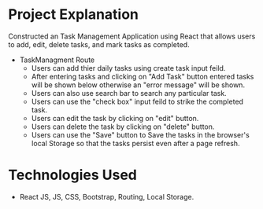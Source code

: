 # Project Explanation
  Constructed an Task Management Application using React that allows users to
  add, edit, delete tasks, and mark tasks as completed.
  
  - TaskManagment Route
    - Users can add thier daily tasks using create task input feild.
    - After entering tasks and clicking on "Add Task" button entered tasks will be shown below otherwise an "error message" will be shown.
    - Users can also use search bar to search any particular task.
    - Users can use the "check box" input feild to strike the completed task.
    - Users can edit the task by clicking on "edit" button.
    - Users can delete the task by clicking on "delete" button.
    - Users can use the "Save" button to Save the tasks in the browser's local Storage so that the tasks
      persist even after a page refresh.

  
 
# Technologies Used
  - React JS, JS, CSS, Bootstrap, Routing, Local Storage.



